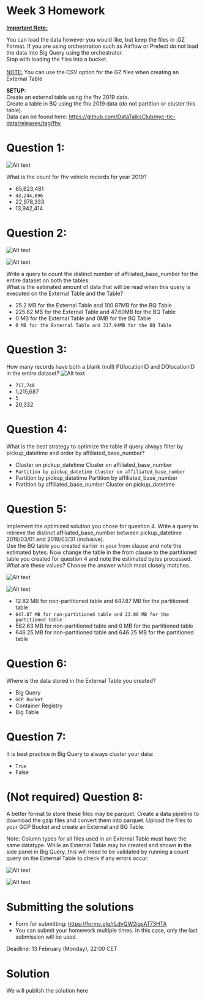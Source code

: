 # Week 3 Homework
<b><u>Important Note:</b></u> <p>You can load the data however you would like, but keep the files in .GZ Format. 
If you are using orchestration such as Airflow or Prefect do not load the data into Big Query using the orchestrator.</br> 
Stop with loading the files into a bucket. </br></br>
<u>NOTE:</u> You can use the CSV option for the GZ files when creating an External Table</br>

<b>SETUP:</b></br>
Create an external table using the fhv 2019 data. </br>
Create a table in BQ using the fhv 2019 data (do not partition or cluster this table). </br>
Data can be found here: https://github.com/DataTalksClub/nyc-tlc-data/releases/tag/fhv </p>


# Question 1:
![Alt text](images/hw1.JPG)

What is the count for fhv vehicle records for year 2019?
- 65,623,481
- `43,244,696`
- 22,978,333
- 13,942,414


# Question 2:

![Alt text](images/hw2_1.JPG)

![Alt text](images/hw2_2.JPG)

Write a query to count the distinct number of affiliated_base_number for the entire dataset on both the tables.</br> 
What is the estimated amount of data that will be read when this query is executed on the External Table and the Table?

- 25.2 MB for the External Table and 100.87MB for the BQ Table
- 225.82 MB for the External Table and 47.60MB for the BQ Table
- 0 MB for the External Table and 0MB for the BQ Table
- `0 MB for the External Table and 317.94MB for the BQ Table `


# Question 3:
How many records have both a blank (null) PUlocationID and DOlocationID in the entire dataset?
![Alt text](images/hw3.JPG)

- `717,748`
- 1,215,687
- 5
- 20,332

# Question 4:
What is the best strategy to optimize the table if query always filter by pickup_datetime and order by affiliated_base_number?
- Cluster on pickup_datetime Cluster on affiliated_base_number
- `Partition by pickup_datetime Cluster on affiliated_base_number`
- Partition by pickup_datetime Partition by affiliated_base_number
- Partition by affiliated_base_number Cluster on pickup_datetime

# Question 5:
Implement the optimized solution you chose for question 4. Write a query to retrieve the distinct affiliated_base_number between pickup_datetime 2019/03/01 and 2019/03/31 (inclusive).</br> 
Use the BQ table you created earlier in your from clause and note the estimated bytes. Now change the table in the from clause to the partitioned table you created for question 4 and note the estimated bytes processed. What are these values? Choose the answer which most closely matches.

![Alt text](images/hw5_1.JPG)

![Alt text](images/hw5_2.JPG)
- 12.82 MB for non-partitioned table and 647.87 MB for the partitioned table
- `647.87 MB for non-partitioned table and 23.06 MB for the partitioned table`
- 582.63 MB for non-partitioned table and 0 MB for the partitioned table
- 646.25 MB for non-partitioned table and 646.25 MB for the partitioned table


# Question 6: 
Where is the data stored in the External Table you created?

- Big Query
- `GCP Bucket`
- Container Registry
- Big Table


# Question 7:
It is best practice in Big Query to always cluster your data:
- `True`
- False


# (Not required) Question 8:
A better format to store these files may be parquet. Create a data pipeline to download the gzip files and convert them into parquet. Upload the files to your GCP Bucket and create an External and BQ Table. 


Note: Column types for all files used in an External Table must have the same datatype. While an External Table may be created and shown in the side panel in Big Query, this will need to be validated by running a count query on the External Table to check if any errors occur. 

![Alt text](images/hw8_1.JPG)

![Alt text](images/hw8_2.JPG)

# Submitting the solutions

* Form for submitting: https://forms.gle/rLdvQW2igsAT73HTA
* You can submit your homework multiple times. In this case, only the last submission will be used. 

Deadline: 13 February (Monday), 22:00 CET


# Solution

We will publish the solution here